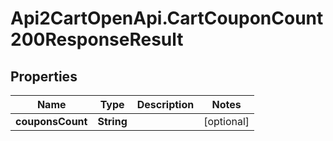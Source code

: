 # Api2CartOpenApi.CartCouponCount200ResponseResult

## Properties

Name | Type | Description | Notes
------------ | ------------- | ------------- | -------------
**couponsCount** | **String** |  | [optional] 


